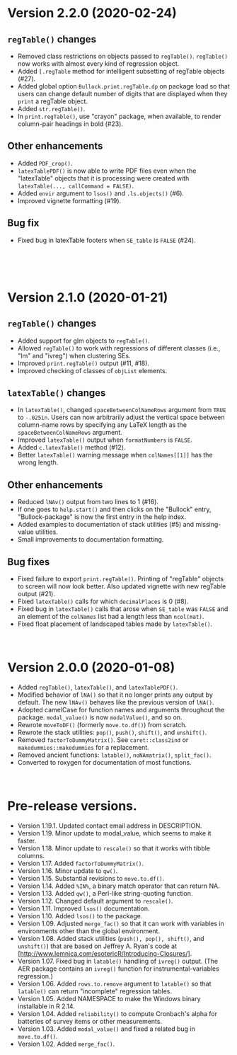 # Version 2.2.0 (2020-02-24)

## `regTable()` changes
* Removed class restrictions on objects passed to `regTable()`. `regTable()`
  now works with almost every kind of regression object.
* Added `[.regTable` method for intelligent subsetting of regTable objects (#27).
* Added global option `Bullock.print.regTable.dp` on package load so that 
  users can change default number of digits that are displayed when they
  `print` a regTable object.
* Added `str.regTable()`.
* In `print.regTable()`, use "crayon" package, when available, to render 
  column-pair headings in bold (#23). 

## Other enhancements
* Added `PDF_crop()`.
* `latexTablePDF()` is now able to write PDF files even when the "latexTable" 
  objects that it is processing were created with 
  `latexTable(..., callCommand = FALSE)`.
* Added `envir` argument to `lsos()` and `.ls.objects()` (#6).
* Improved vignette formatting (#19).

## Bug fix
* Fixed bug in latexTable footers when `SE_table` is `FALSE` (#24).
 
&nbsp;  
&nbsp;  
&nbsp;  



# Version 2.1.0 (2020-01-21)

## `regTable()` changes
* Added support for glm objects to `regTable()`.  
* Allowed `regTable()` to work with regressions of different classes (i.e., 
  "lm" and "ivreg") when clustering SEs.
* Improved `print.regTable()` output (#11, #18).
* Improved checking of classes of `objList` elements.

## `latexTable()` changes
* In `latexTable()`, changed `spaceBetweenColNameRows` argument from `TRUE` 
  to `-.025in`. Users can now arbitrarily adjust the vertical space between
  column-name rows by specifying any LaTeX length as the 
  `spaceBetweenColNameRows` argument.   
* Improved `latexTable()` output when `formatNumbers` is `FALSE`.
* Added `c.latexTable()` method (#12).
* Better `latexTable()` warning message when `colNames[[1]]` has the wrong length.

## Other enhancements
* Reduced `lNAv()` output from two lines to 1 (#16).
* If one goes to `help.start()` and then clicks on the "Bullock" entry, 
  "Bullock-package" is now the first entry in the help index.
* Added examples to documentation of stack utilities (#5) and missing-value 
  utilities.
* Small improvements to documentation formatting.

## Bug fixes
* Fixed failure to export `print.regTable()`. Printing of "regTable" objects  
  to screen will now look better. Also updated vignette with new regTable output 
  (#21).
* Fixed `latexTable()` calls for which `decimalPlaces` is 0 (#8).
* Fixed bug in `latexTable()` calls that arose when `SE_table` was `FALSE` and
  an element of the `colNames` list had a length less than `ncol(mat)`.
* Fixed float placement of landscaped tables made by `latexTable()`.
&nbsp;  
&nbsp;  
&nbsp;  



# Version 2.0.0 (2020-01-08)
* Added `regTable()`, `latexTable()`, and `latexTablePDF()`.
* Modified behavior of `lNA()` so that it no longer prints any output by 
  default. The new `lNAv()` behaves like the previous version of `lNA()`.
* Adopted camelCase for function names and arguments throughout the package.
  `modal_value()` is now `modalValue()`, and so on.
* Rewrote `moveToDF()` (formerly `move.to.df()`) from scratch.
* Rewrote the stack utilities: `pop()`, `push()`, `shift()`, and `unshift()`. 
* Removed `factorToDummyMatrix()`. See `caret::class2ind` or 
  `makedummies::makedummies` for a replacement.
* Removed ancient functions: `latable()`, `noNAmatrix()`, `split_fac()`.
* Converted to roxygen for documentation of most functions.
&nbsp;  
&nbsp;  
&nbsp;  



# Pre-release versions.
* Version 1.19.1. Updated contact email address in DESCRIPTION.
* Version 1.19.  Minor update to modal_value, which seems to make it faster.
* Version 1.18.  Minor update to `rescale()` so that it works with tibble columns.
* Version 1.17.  Added `factorToDummyMatrix()`.
* Version 1.16.  Minor update to `qw()`.
* Version 1.15.  Substantial revisions to `move.to.df()`.
* Version 1.14.  Added `%IN%`, a binary match operator that can return NA.
* Version 1.13.  Added `qw()`, a Perl-like string-quoting function.
* Version 1.12.  Changed default argument to `rescale()`.
* Version 1.11.  Improved `lsos()` documentation.
* Version 1.10.  Added `lsos()` to the package.
* Version 1.09.  Adjusted `merge_fac()` so that it can work with variables in 
               environments other than the global environment. 
* Version 1.08.  Added stack utilities (`push(), pop(), shift()`, and `unshift()`) 
               that are based on Jeffrey A. Ryan's code at
               [http://www.lemnica.com/esotericR/Introducing-Closures/].
* Version 1.07.  Fixed bug in `latable()` handling of `ivreg()` output.  (The AER
               package contains an `ivreg()` function for instrumental-variables
               regression.)
* Version 1.06.  Added `rows.to.remove` argument to `latable()` so that 
               `latable()` can return "incomplete" regression tables.
* Version 1.05.  Added NAMESPACE to make the Windows binary installable in R 2.14.
* Version 1.04.  Added `reliability()` to compute Cronbach's alpha for batteries of survey items or other measurements.
* Version 1.03.  Added `modal_value()` and fixed a related bug in `move.to.df()`.
* Version 1.02.  Added `merge_fac()`.
